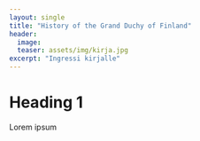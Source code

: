 ```yaml
---
layout: single
title: "History of the Grand Duchy of Finland"
header:
  image: 
  teaser: assets/img/kirja.jpg
excerpt: "Ingressi kirjalle"
---
```


# Heading 1

Lorem ipsum